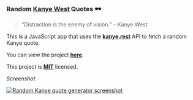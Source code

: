 ### Random [Kanye West](https://youtu.be/DvhkjE9sDtI "Click me!😎") Quotes 🕶

> “Distraction is the enemy of vision.” – Kanye West

This is a JavaScript app that uses the [**kanye.rest**](https://kanye.rest "Click me!🌊") API to fetch a random Kanye quote.

You can view the project [**here**](https://isbendiyarovanezrin.github.io/KanyeQuotes "Click me!😎").

This project is [**MIT**](https://github.com/isbendiyarovanezrin/KanyeQuotes/blob/master/LICENSE "Click me!🧐") licensed.

_Screenshot_

[![Random Kanye quote generator screenshot](https://i.postimg.cc/gJHH5PdV/kanye.png)](https://youtu.be/S2-bjGkcaJI "Click me!😎")
